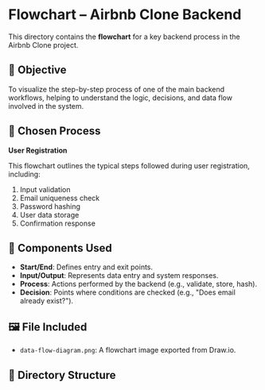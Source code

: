 # Flowchart – Airbnb Clone Backend

This directory contains the **flowchart** for a key backend process in the Airbnb Clone project.

## 🎯 Objective

To visualize the step-by-step process of one of the main backend workflows, helping to understand the logic, decisions, and data flow involved in the system.

## 🔄 Chosen Process

**User Registration**

This flowchart outlines the typical steps followed during user registration, including:

1. Input validation
2. Email uniqueness check
3. Password hashing
4. User data storage
5. Confirmation response

## 🧩 Components Used

- **Start/End**: Defines entry and exit points.
- **Input/Output**: Represents data entry and system responses.
- **Process**: Actions performed by the backend (e.g., validate, store, hash).
- **Decision**: Points where conditions are checked (e.g., "Does email already exist?").

## 🖼️ File Included

- `data-flow-diagram.png`: A flowchart image exported from Draw.io.

## 📂 Directory Structure

